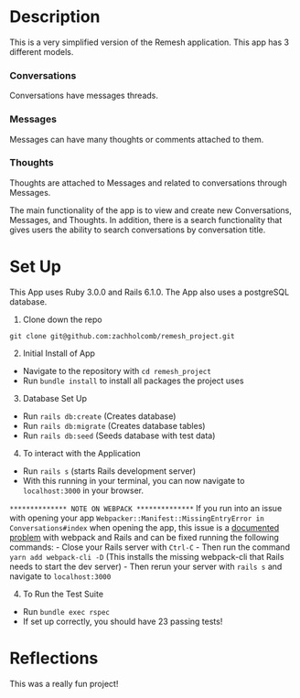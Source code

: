 # Description

This is a very simplified version of the Remesh application. This app has 3 different models.

### Conversations
Conversations have messages threads.

### Messages
Messages can have many thoughts or comments attached to them.

### Thoughts
Thoughts are attached to Messages and related to conversations through Messages.

The main functionality of the app is to view and create new Conversations, Messages, and Thoughts. In addition, there is a search functionality that gives users the ability to search conversations by conversation title.

# Set Up

This App uses Ruby 3.0.0 and Rails 6.1.0. The App also uses a postgreSQL database.

1. Clone down the repo

`git clone git@github.com:zachholcomb/remesh_project.git`

2. Initial Install of App

  - Navigate to the repository with `cd remesh_project`
  - Run `bundle install` to install all packages the project uses
 
3. Database Set Up

  - Run `rails db:create` (Creates database)
  - Run `rails db:migrate` (Creates database tables)
  - Run `rails db:seed` (Seeds database with test data)
  
4. To interact with the Application

  - Run `rails s` (starts Rails development server)
  - With this running in your terminal, you can now navigate to `localhost:3000` in your browser.
  
  `************** NOTE ON WEBPACK **************`
  If you run into an issue with opening your app `Webpacker::Manifest::MissingEntryError in Conversations#index` when opening the app, this issue is a [documented problem](https://github.com/rails/webpacker/issues/1295) with webpack and Rails and can be fixed running the following commands:
    - Close your Rails server with `Ctrl-C`
    - Then run the command `yarn add webpack-cli -D` (This installs the missing webpack-cli that Rails needs to start the dev server)
    - Then rerun your server with `rails s` and navigate to `localhost:3000`
  
4. To Run the Test Suite
  
  - Run `bundle exec rspec`
  - If set up correctly, you should have 23 passing tests!
  
  
# Reflections

This was a really fun project!
